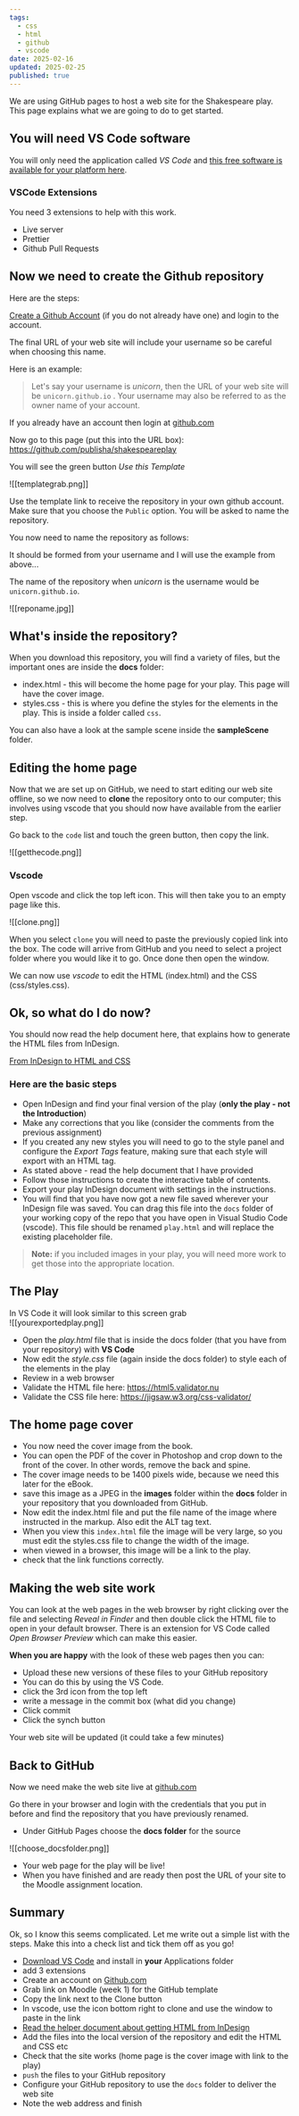 ```yaml
---
tags:
  - css
  - html
  - github
  - vscode
date: 2025-02-16
updated: 2025-02-25
published: true
---
```



We are using GitHub pages to host a web site for the Shakespeare play. This page explains what we are going to do to get started.

## You will need VS Code software

You will only need the application called _VS Code_ and [this free software is available for your platform here][deb319f2].

  [deb319f2]: https://code.visualstudio.com/download "Grab VS code"

### VSCode Extensions

You need 3 extensions to help with this work.

- Live server
- Prettier
- Github Pull Requests


## Now we need to create the Github repository

Here are the steps:

[Create a Github Account][8c08ca4b] (if you do not already have one) and login to the account.

The final URL of your web site will include your username so be careful when choosing this name.

Here is an example:

> Let's say your username is *unicorn*, then the URL of your web site will be `unicorn.github.io` . Your username may also be referred to as the owner name of your account.

If you already have an account then login at [github.com](https://github.com)

  [8c08ca4b]: https://github.com "Go to GitHub and create and account or login if you already have one"

Now go to this page (put this into the URL box): https://github.com/publisha/shakespeareplay

You will see the green button _Use this Template_

![[templategrab.png]]

Use the template link to receive the repository in your own github account. Make sure that you choose the `Public` option. You will be asked to name the repository.

You now need to name the repository as follows:

It should be formed from your username and I will use the example from above...

The name of the repository when *unicorn* is the username would be `unicorn.github.io`.

![[reponame.jpg]]

## What's inside the repository?

When you download this repository, you will find a variety of files, but the important ones are inside the **docs** folder:

- index.html - this will become the home page for your play. This page will have the cover image.
- styles.css -  this is where you define the styles for the elements in the play. This is inside a folder called `css`.

You can also have a look at the sample scene inside the **sampleScene** folder.

## Editing the home page

Now that we are set up on GitHub, we need to start editing our web site offline, so we now need to **clone** the repository onto to our computer; this involves using vscode that you should now have available from the earlier step.

Go back to the `code` list and touch the green button, then copy the link.

![[getthecode.png]]

### Vscode

Open vscode and click the top left icon. This will then take you to an empty page like this.

![[clone.png]]

When you select `clone` you will need to paste the previously copied link into the box. The code will arrive from GitHub and you need to select a project folder where you would like it to go. Once done then open the window.

We can now use *vscode* to edit the HTML (index.html)  and the CSS (css/styles.css).

## Ok, so what do I do now?

You should now read the help document here, that explains how to generate the HTML files from InDesign.

[From InDesign to HTML and CSS](From%20InDesign%20to%20HTML%20and%20CSS.md)

### Here are the basic steps

- Open InDesign and find your final version of the play (**only the play - not the Introduction**)
- Make any corrections that you like (consider the comments from the previous assignment)
- If you created any new styles you will need to go to the style panel and configure the _Export Tags_ feature, making sure that each style will export with an HTML tag.
- As stated above - read the help document that I have provided
- Follow those instructions to create the interactive table of contents.
- Export your play InDesign document with settings in the instructions.
- You will find that you have now got a new file saved wherever your InDesign file was saved. You can drag this file into the `docs` folder of your working copy of the repo that you have open in Visual Studio Code (vscode). This file should be renamed `play.html` and will replace the existing placeholder file.

> **Note:** if you included images in your play, you will need more work to get those into the appropriate location.

## The Play

In VS Code it will look similar to this screen grab  
![[yourexportedplay.png]]

- Open the _play.html_ file that is inside the docs folder (that you have from your repository) with **VS Code**
- Now edit the _style.css_ file (again inside the docs folder) to style each of the elements in the play
- Review in a web browser
- Validate the HTML file here: https://html5.validator.nu
- Validate the CSS file here: https://jigsaw.w3.org/css-validator/

## The home page cover
- You now need the cover image from the book.
- You can open the PDF of the cover in Photoshop and crop down to the front of the cover. In other words, remove the back and spine.
- The cover image needs to be 1400 pixels wide, because we need this later for the eBook.
- save this image as a JPEG in the **images** folder within the **docs** folder in your repository that you downloaded from GitHub.
- Now edit the index.html file and put the file name of the image where instructed in the markup. Also edit the ALT tag text.
- When you view this `index.html` file the image will be very large, so you must edit the styles.css file to change the width of the image.
- when viewed in a browser, this image will be a link to the play.
- check that the link functions correctly.

## Making the web site work
You can look at the web pages in the web browser by right clicking over the file and selecting _Reveal in Finder_ and then double click the HTML file to open in your default browser. There is an extension for VS Code called _Open Browser Preview_ which can make this easier.

**When you are happy** with the look of these web pages then you can:
- Upload these new versions of these files to your GitHub repository
- You can do this by using the VS Code.
- click the 3rd icon from the top left
- write a message in the commit box (what did you change)
- Click commit
- Click the synch button

Your web site will be updated (it could take a few minutes)

## Back to GitHub

Now we need make the web site live at [github.com][448988fc]

  [448988fc]: https://www.github.com "Login at Github"

Go there in your browser and login with the credentials that you put in before and find the repository that you have previously renamed.

- Under GitHub Pages choose the **docs folder** for the source

![[choose_docsfolder.png]]

- Your web page for the play will be live!
- When you have finished and are ready then post the URL of your site to the Moodle assignment location.

## Summary

Ok, so I know this seems complicated. Let me write out a simple list with the steps. Make this into a check list and tick them off as you go!

- [Download VS Code](https://code.visualstudio.com/download) and install in **your** Applications folder
- add 3 extensions
- Create an account on [Github.com][fc57320f]
- Grab link on Moodle (week 1) for the GitHub template
- Copy the link next to the Clone button
- In vscode, use the icon bottom right to clone and use the window to paste in the link
- [Read the helper document about getting HTML from InDesign](From%20InDesign%20to%20HTML%20and%20CSS.md)
- Add the files into the local version of the repository and edit the HTML and CSS etc
- Check that the site works (home page is the cover image with link to the play)
- `push` the files to your GitHub repository
- Configure your GitHub repository to use the `docs` folder to deliver the web site
- Note the web address and finish

[fc57320f]: https://www.github.com "Create the account"
